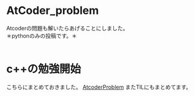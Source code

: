 # AtCoder_problem
Atcoderの問題も解いたらあげることにしました。<br>
＊pythonのみの投稿です。＊
<br>
<br>
# c++の勉強開始
こちらにまとめておきました。
[AtcoderProblem](https://kenkoooo.com/atcoder/#/user/Kanikamas)
またTILにもまとめてます。
